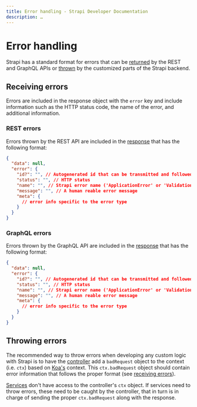 ```yaml
---
title: Error handling - Strapi Developer Documentation
description: …
---
```


<!-- TODO: update SEO -->

# Error handling

Strapi has a standard format for errors that can be [returned](#receiving-errors) by the REST and GraphQL APIs or [thrown](#throwing-errors) by the customized parts of the Strapi backend.

## Receiving errors

Errors are included in the response object with the `error` key and include information such as the HTTP status code, the name of the error, and additional information.

### REST errors

Errors thrown by the REST API are included in the [response](/developer-docs/latest/developer-resources/database-apis-reference/rest-api.html#unified-response-format) that has the following format:

```json
{
  "data": null,
  "error": {
    "id?": "", // Autogenerated id that can be transmitted and followed along the stack
    "status": "", // HTTP status
    "name": "", // Strapi error name ('ApplicationError' or 'ValidationError')
    "message": "", // A human reable error message
    "meta": {
      // error info specific to the error type
    }
  }
}
```

<!-- TODO: add "types" (aka error `name`) list once settled -->

### GraphQL errors

Errors thrown by the GraphQL API are included in the [response](/developer-docs/latest/developer-resources/database-apis-reference/graphql-api.html#unified-response-format) that has the following format:

<!-- ? is it exactly the same for GraphQL and REST? -->
```json
{
  "data": null,
  "error": {
    "id?": "", // Autogenerated id that can be transmitted and followed along the stack
    "status": "", // HTTP status
    "name": "", // Strapi error name ('ApplicationError' or 'ValidationError')
    "message": "", // A human reable error message
    "meta": {
      // error info specific to the error type
    }
  }
}
```

## Throwing errors

The recommended way to throw errors when developing any custom logic with Strapi is to have the [controller](/developer-docs/latest/development/backend-customization/controllers.md) add a `badRequest` object to the context (i.e. `ctx`) based on [Koa's](https://koajs.com/#context) context. This `ctx.badRequest` object should contain error information that follows the proper format (see [receiving errors](#receiving-errors)).

[Services](/developer-docs/latest/development/backend-customization/services.md) don't have access to the controller's `ctx` object. If services need to throw errors, these need to be caught by the controller, that in turn is in charge of sending the proper `ctx.badRequest` along with the response.
